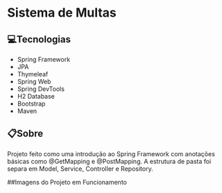 # Sistema de Multas

## 💻Tecnologias
  - Spring Framework
  - JPA
  - Thymeleaf
  - Spring Web
  - Spring DevTools
  - H2 Database
  - Bootstrap
  - Maven

## 📋Sobre
  Projeto feito como uma introdução ao Spring Framework com anotações básicas como @GetMapping e @PostMapping. A estrutura de pasta foi separa em Model, Service, Controller e Repository.
  
 ##Imagens do Projeto em Funcionamento
